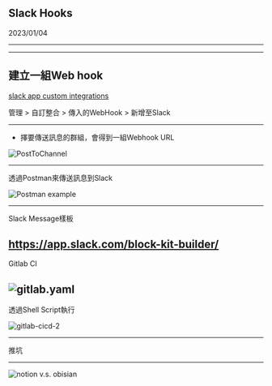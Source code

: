 ## Slack Hooks
2023/01/04

---


---

## 建立一組Web hook

[slack app custom integrations](https://cnyesteam.slack.com/apps/manage/custom-integrations)


管理 > 自訂整合 > 傳入的WebHook > 新增至Slack

---

* 擇要傳送訊息的群組，會得到一組Webhook URL

![PostToChannel](postToChannel.png)

---

透過Postman來傳送訊息到Slack

![Postman example](postman.png)

---
Slack Message樣板

https://app.slack.com/block-kit-builder/
---
Gitlab CI

![gitlab.yaml](gitlab-ci.png)
---

透過Shell Script執行

![gitlab-cicd-2](gitlab-cicd-2.png)

---

推坑

---

![notion v.s. obisian](notion_obsidian.png)